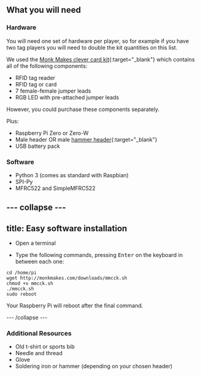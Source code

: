 ## What you will need

### Hardware

You will need one set of hardware per player, so for example if you have two tag players you will need to double the kit quantities on this list.

We used the [Monk Makes clever card kit](https://www.monkmakes.com/cck/){:target="_blank"} which contains all of the following components:

+ RFID tag reader
+ RFID tag or card
+ 7 female-female jumper leads
+ RGB LED with pre-attached jumper leads

However, you could purchase these components separately.

Plus:

+ Raspberry Pi Zero or Zero-W
+ Male header OR male [hammer header](https://shop.pimoroni.com/products/gpio-hammer-header){:target="_blank"}
+ USB battery pack

### Software

+ Python 3 (comes as standard with Raspbian)
+ SPI-Py
+ MFRC522 and SimpleMFRC522

--- collapse ---
---
title: Easy software installation
---

+ Open a terminal

+ Type the following commands, pressing <kbd>Enter</kbd> on the keyboard in between each one:

```
cd /home/pi
wget http://monkmakes.com/downloads/mmcck.sh
chmod +x mmcck.sh
./mmcck.sh
sudo reboot
```

Your Raspberry Pi will reboot after the final command.

--- /collapse ---

### Additional Resources

+ Old t-shirt or sports bib
+ Needle and thread
+ Glove
+ Soldering iron or hammer (depending on your chosen header)
